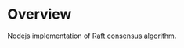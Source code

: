 # Overview
Nodejs implementation of [Raft consensus algorithm](https://ramcloud.stanford.edu/~ongaro/thesis.pdf).
